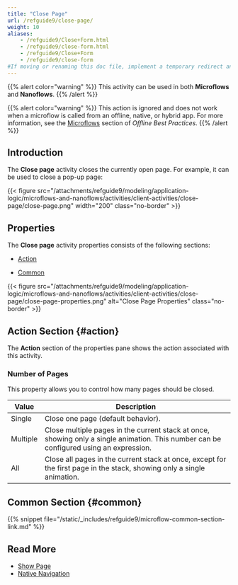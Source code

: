 ```yaml
---
title: "Close Page"
url: /refguide9/close-page/
weight: 10
aliases:
    - /refguide9/Close+Form.html
    - /refguide9/close-form.html
    - /refguide9/Close+Form
    - /refguide9/close-form
#If moving or renaming this doc file, implement a temporary redirect and let the respective team know they should update the URL in the product. See Mapping to Products for more details.
---
```


{{% alert color="warning" %}}
This activity can be used in both **Microflows** and **Nanoflows**.
{{% /alert %}}

{{% alert color="warning" %}}
This action is ignored and does not work when a microflow is called from an offline, native, or hybrid app. For more information, see the [Microflows](/refguide9/mobile/building-efficient-mobile-apps/offlinefirst-data/best-practices/#microflows) section of *Offline Best Practices*.
{{% /alert %}}

## Introduction

The **Close page** activity closes the currently open page. For example, it can be used to close a pop-up page:

{{< figure src="/attachments/refguide9/modeling/application-logic/microflows-and-nanoflows/activities/client-activities/close-page/close-page.png"   width="200"  class="no-border" >}}

## Properties

The **Close page** activity properties consists of the following sections:

* [Action](#action) 

* [Common](#common)  

{{< figure src="/attachments/refguide9/modeling/application-logic/microflows-and-nanoflows/activities/client-activities/close-page/close-page-properties.png" alt="Close Page Properties" class="no-border" >}}

## Action Section {#action}

The **Action** section of the properties pane shows the action associated with this activity.

### Number of Pages

This property allows you to control how many pages should be closed.

| Value | Description |
| --- | --- |
| Single | Close one page (default behavior). |
| Multiple | Close multiple pages in the current stack at once, showing only a single animation. This number can be configured using an expression. |
| All | Close all pages in the current stack at once, except for the first page in the stack, showing only a single animation. |

## Common Section {#common}

{{% snippet file="/static/_includes/refguide9/microflow-common-section-link.md" %}}

## Read More

* [Show Page](/refguide9/show-page/)
* [Native Navigation](/refguide9/native-navigation/)

